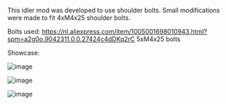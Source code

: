 This idler mod was developed to use shoulder bolts. Small modifications were made to fit 4xM4x25 shoulder bolts.

Bolts used:
https://nl.aliexpress.com/item/1005001698010943.html?spm=a2g0o.9042311.0.0.27424c4dDKq2rC 5xM4x25 bolts


Showcase:

![image](https://user-images.githubusercontent.com/93599544/148425368-3dde93f5-745b-4c73-bcdd-ce212a68ab47.png)

![image](https://user-images.githubusercontent.com/93599544/148425474-9f4a2ee6-371b-4f64-9b8a-fa47079575c6.png)

![image](https://user-images.githubusercontent.com/93599544/148425711-378c8d4e-6275-4190-bc41-88556c59c1d6.png)
